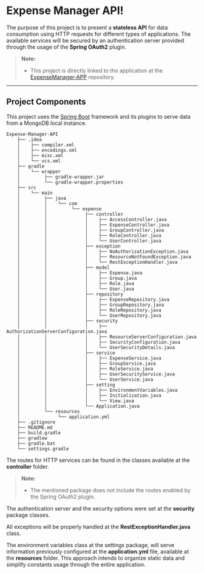 # Expense Manager API!

The purpose of this project is to present a **stateless API** for data consumption using HTTP requests for different types of applications.
The available services will be secured by an authentication server provided through the usage of the **Spring OAuth2** plugin.

> **Note:**
> 
> - This project is directly linked to the application at the [ExpenseManager-APP](https://github.com/NickChecan/Expense-Manager-APP) repository.

----------

Project Components
-------------

This project uses the [Spring Boot](https://spring.io/projects/spring-boot) framework and its plugins to serve data from a MongoDB local instance.

```
Expense-Manager-API
	├── .idea
	│    ├── compiler.xml
	│    ├── encodings.xml
	│    ├── misc.xml
	│    └── vcs.xml
	├── gradle
	│    └── wrapper
	│         ├── gradle-wrapper.jar
	│         └── gradle-wrapper.properties
	├── src
	│    └── main
	│         ├── java
	│         │    └── com
	│         │         └── expense
	│         │              ├── controller
	│         │              │    ├── AccessController.java
	│         │              │    ├── ExpenseController.java
	│         │              │    ├── GroupController.java
	│         │              │    ├── RoleController.java
	│         │              │    └── UserController.java
	│         │              ├── exception
	│         │              │    ├── NoAuthorizationException.java
	│         │              │    ├── ResourceNotFoundException.java
	│         │              │    └── RestExceptionHandler.java
	│         │              ├── model
	│         │              │    ├── Expense.java
	│         │              │    ├── Group.java
	│         │              │    ├── Role.java
	│         │              │    └── User.java
	│         │              ├── repository
	│         │              │    ├── ExpenseRepository.java
	│         │              │    ├── GroupRepository.java
	│         │              │    ├── RoleRepository.java
	│         │              │    └── UserRepository.java
	│         │              ├── security
	│         │              │    ├── AuthorizationServerConfiguration.java
	│         │              │    ├── ResourceServerConfiguration.java
	│         │              │    ├── SecurityConfiguration.java
	│         │              │    └── UserSecurityDetails.java
	│         │              ├── service
	│         │              │    ├── ExpenseService.java
	│         │              │    ├── GroupService.java
	│         │              │    ├── RoleService.java
	│         │              │    ├── UserSecurityService.java
	│         │              │    └── UserService.java
	│         │              ├── setting
	│         │              │    ├── EnvironmentVariables.java
	│         │              │    ├── Initialization.java
	│         │              │    └── View.java
	│         │              └── Application.java
	│         └── resources
	│              └── application.yml
	├── .gitignore
	├── README.md
	├── build.gradle
	├── gradlew
	├── gradle.bat
	└── settings.gradle
```

The routes for HTTP services can be found in the classes available at the **controller** folder. 

> **Note:**
> 
> - The mentioned package does not include the routes enabled by the Spring OAuth2 plugin.

The authentication server and the security options were set at the **security** package classes.

All exceptions will be properly handled at the **RestExceptionHandler.java** class.

The environment variables class at the settings package, will serve information previously configured at the **application.yml** file, available at the **resources** folder. This approach intends to organize static data and simplify constants usage through the entire application.
